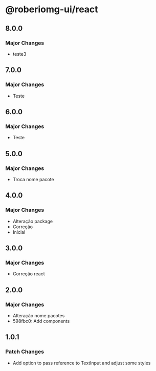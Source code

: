 # @roberiomg-ui/react

## 8.0.0

### Major Changes

- teste3

## 7.0.0

### Major Changes

- Teste

## 6.0.0

### Major Changes

- Teste

## 5.0.0

### Major Changes

- Troca nome pacote

## 4.0.0

### Major Changes

- Alteração package
- Correção
- Inicial

## 3.0.0

### Major Changes

- Correção react

## 2.0.0

### Major Changes

- Alteração nome pacotes
- 598fbc0: Add components

## 1.0.1

### Patch Changes

- Add option to pass reference to TextInput and adjust some styles
